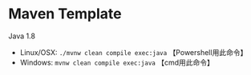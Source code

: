 # Maven Template
Java 1.8

* Linux/OSX: `./mvnw clean compile exec:java` 【Powershell用此命令】
* Windows: `mvnw clean compile exec:java` 【cmd用此命令】
